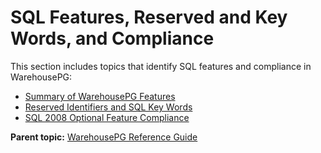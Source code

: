 # SQL Features, Reserved and Key Words, and Compliance 

This section includes topics that identify SQL features and compliance in WarehousePG:

-   [Summary of WarehousePG Features](feature_summary.html)
-   [Reserved Identifiers and SQL Key Words](sql-keywords.html)
-   [SQL 2008 Optional Feature Compliance](SQL2008_support.html)

**Parent topic:** [WarehousePG Reference Guide](ref_guide.html)

